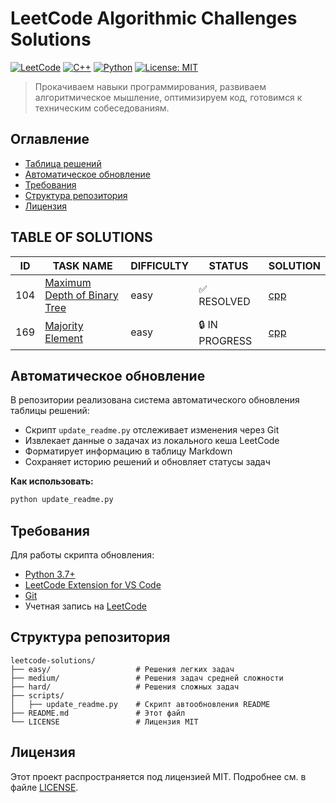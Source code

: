 # LeetCode Algorithmic Challenges Solutions

[![LeetCode](https://img.shields.io/badge/LeetCode-000000?style=for-the-badge&logo=LeetCode&logoColor=#d16c06)](https://leetcode.com/)
[![C++](https://img.shields.io/badge/C++-00599C?style=for-the-badge&logo=c%2B%2B&logoColor=white)](https://isocpp.org/)
[![Python](https://img.shields.io/badge/Python-3776AB?style=for-the-badge&logo=python&logoColor=white)](https://python.org/)
[![License: MIT](https://img.shields.io/badge/License-MIT-yellow.svg?style=for-the-badge)](https://opensource.org/licenses/MIT)

> Прокачиваем навыки программирования, развиваем алгоритмическое мышление, оптимизируем код, готовимся к техническим собеседованиям.

## Оглавление
- [Таблица решений](#-table-of-solutions)
- [Автоматическое обновление](#-автоматическое-обновление)
- [Требования](#-требования)
- [Структура репозитория](#-структура-репозитория)
- [Лицензия](#-лицензия)

## TABLE OF SOLUTIONS

| ID | TASK NAME | DIFFICULTY | STATUS | SOLUTION |
|----|-----------|------------|--------|----------|
| 104 | [Maximum Depth of Binary Tree](https://leetcode.com/problems/maximum-depth-of-binary-tree/description/) | easy | ✅ RESOLVED | [cpp](easy/104.maximum-depth-of-binary-tree.cpp) |
| 169 | [Majority Element](https://leetcode.com/problems/majority-element/description/) | easy | 🔒 IN PROGRESS | [cpp](easy/169.majority-element.cpp) |

<!-- Last updated: 09-07-2025 20:30:46 -->

## Автоматическое обновление
В репозитории реализована система автоматического обновления таблицы решений:
- Скрипт `update_readme.py` отслеживает изменения через Git
- Извлекает данные о задачах из локального кеша LeetCode
- Форматирует информацию в таблицу Markdown
- Сохраняет историю решений и обновляет статусы задач

**Как использовать:**
```bash
python update_readme.py
```

## Требования
Для работы скрипта обновления:
- [Python 3.7+](https://www.python.org/downloads/)
- [LeetCode Extension for VS Code](https://marketplace.visualstudio.com/items?itemName=LeetCode.vscode-leetcode)
- [Git](https://git-scm.com/downloads)
- Учетная запись на [LeetCode](https://leetcode.com/)

## Структура репозитория
```
leetcode-solutions/
├── easy/                   # Решения легких задач
├── medium/                 # Решения задач средней сложности
├── hard/                   # Решения сложных задач
├── scripts/
│   ├── update_readme.py    # Скрипт автообновления README
├── README.md               # Этот файл
└── LICENSE                 # Лицензия MIT
```

## Лицензия
Этот проект распространяется под лицензией MIT. Подробнее см. в файле [LICENSE](LICENSE).
